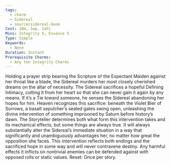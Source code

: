 ```yaml
---
tags:
  - charm
  - Sidereal
  - source/sidereal-book
Cost: 10m, 1wp, 1ahl
Mins: Integrity 5, Essence 5
Type: Simple
Keywords:
  - None
Duration: Instant
Prerequisite Charms:
  - Any ten Integrity Charms
---
```

Holding a prayer strip bearing the Scripture of the Expectant Maiden against her throat like a blade, the Sidereal murders her most closely cherished dreams on the altar of necessity. The Sidereal sacrifices a hopeful Defining Intimacy, cutting it from her heart so that she can never gain it again by any means. If it’s a Tie toward someone, he senses the Sidereal abandoning her hopes for him. Heaven recognizes this sacrifice: beneath the Violet Bier of Sorrows, a basalt sepulcher’s sealed gates swing open, unleashing the divine intervention of something imprisoned by Saturn before history’s dawn. The Storyteller determines both what form this intervention takes and its mechanical effects, but some things are always true. It will always substantially alter the Sidereal’s immediate situation in a way that significantly and unambiguously advantages her, no matter how great the opposition she faces. This intervention reflects both endings and the sacrificed hope in some way and will never contravene destiny. Any harmful effects it inflicts on nontrivial enemies can be defended against with opposed rolls or static values. Reset: Once per story.